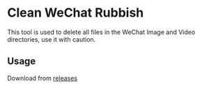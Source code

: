 # Clean WeChat Rubbish

This tool is used to delete all files in the WeChat Image and Video directories, use it with caution.

## Usage

Download from [releases](https://github.com/deloz/clean-wechat-rubbish/releases)